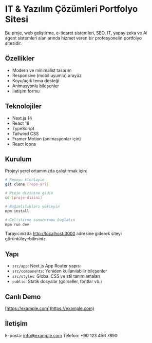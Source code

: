 # IT & Yazılım Çözümleri Portfolyo Sitesi

Bu proje, web geliştirme, e-ticaret sistemleri, SEO, IT, yapay zeka ve AI agent sistemleri alanlarında hizmet veren bir profesyonelin portfolyo sitesidir.

## Özellikler

- Modern ve minimalist tasarım
- Responsive (mobil uyumlu) arayüz
- Koyu/açık tema desteği
- Animasyonlu bileşenler
- İletişim formu

## Teknolojiler

- Next.js 14
- React 18
- TypeScript
- Tailwind CSS
- Framer Motion (animasyonlar için)
- React Icons

## Kurulum

Projeyi yerel ortamınızda çalıştırmak için:

```bash
# Repoyu klonlayın
git clone [repo-url]

# Proje dizinine gidin
cd [proje-dizini]

# Bağımlılıkları yükleyin
npm install

# Geliştirme sunucusunu başlatın
npm run dev
```

Tarayıcınızda [http://localhost:3000](http://localhost:3000) adresine giderek siteyi görüntüleyebilirsiniz.

## Yapı

- `src/app`: Next.js App Router yapısı
- `src/components`: Yeniden kullanılabilir bileşenler
- `src/styles`: Global CSS ve stil tanımlamaları
- `public`: Statik dosyalar (görseller, fontlar vb.)

## Canlı Demo

[https://example.com](https://example.com)

## İletişim

E-posta: info@example.com
Telefon: +90 123 456 7890 